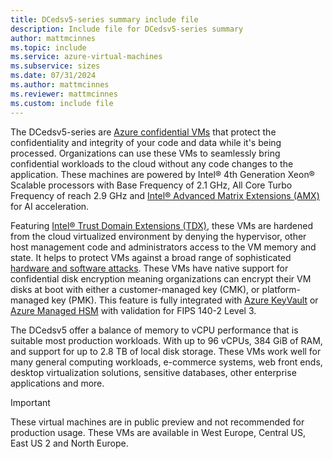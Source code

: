 ```yaml
---
title: DCedsv5-series summary include file
description: Include file for DCedsv5-series summary
author: mattmcinnes
ms.topic: include
ms.service: azure-virtual-machines
ms.subservice: sizes
ms.date: 07/31/2024
ms.author: mattmcinnes
ms.reviewer: mattmcinnes
ms.custom: include file
---
```

The DCedsv5-series are [Azure confidential VMs](/azure/confidential-computing/confidential-vm-overview) that protect the confidentiality and integrity of your code and data while it's being processed. Organizations can use these VMs to seamlessly bring confidential workloads to the cloud without any code changes to the application. These machines are powered by Intel® 4th Generation Xeon® Scalable processors with Base Frequency of 2.1 GHz, All Core Turbo Frequency of reach 2.9 GHz and [Intel® Advanced Matrix Extensions (AMX)](https://www.intel.com/content/www/us/en/products/docs/accelerator-engines/advanced-matrix-extensions/overview.html) for AI acceleration. 

Featuring [Intel® Trust Domain Extensions (TDX)](https://www.intel.com/content/www/us/en/developer/tools/trust-domain-extensions/overview.html), these VMs are hardened from the cloud virtualized environment by denying the hypervisor, other host management code and administrators access to the VM memory and state. It helps to protect VMs against a broad range of sophisticated [hardware and software attacks](https://www.intel.com/content/www/us/en/developer/articles/technical/intel-trust-domain-extensions.html). These VMs have native support for confidential disk encryption meaning organizations can encrypt their VM disks at boot with either a customer-managed key (CMK), or platform-managed key (PMK). This feature is fully integrated with [Azure KeyVault](/azure/key-vault/general/overview) or [Azure Managed HSM](/azure/key-vault/managed-hsm/overview) with validation for FIPS 140-2 Level 3. 

The DCedsv5 offer a balance of memory to vCPU performance that is suitable most production workloads. With up to 96 vCPUs, 384 GiB of RAM, and support for up to 2.8 TB of local disk storage. These VMs work well for many general computing workloads, e-commerce systems, web front ends, desktop virtualization solutions, sensitive databases, other enterprise applications and more.

> [!IMPORTANT]
> These virtual machines are in public preview and not recommended for production usage.
> These VMs are available in West Europe, Central US, East US 2 and North Europe.
